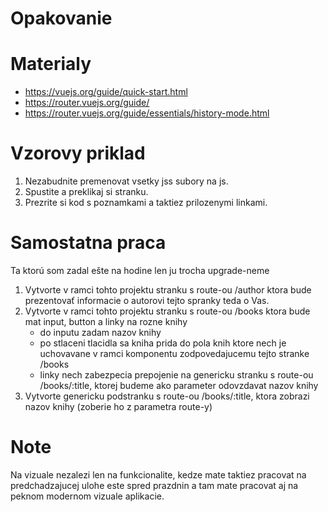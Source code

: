 # Opakovanie

# Materialy
* https://vuejs.org/guide/quick-start.html
* https://router.vuejs.org/guide/
* https://router.vuejs.org/guide/essentials/history-mode.html


# Vzorovy priklad
1. Nezabudnite premenovat vsetky jss subory na js.
2. Spustite a preklikaj si stranku. 
3. Prezrite si kod s poznamkami a taktiez prilozenymi linkami.

# Samostatna praca
Ta ktorú som zadal ešte na hodine len ju trocha upgrade-neme
1. Vytvorte v ramci tohto projektu stranku s route-ou /author ktora bude prezentovať informacie o autorovi tejto spranky teda o Vas.
2. Vytvorte v ramci tohto projektu stranku s route-ou /books ktora bude mat input, button a linky na rozne knihy
    * do inputu zadam nazov knihy
    * po stlaceni tlacidla sa kniha prida do pola knih ktore nech je uchovavane v ramci komponentu zodpovedajucemu tejto stranke /books
    * linky nech zabezpecia prepojenie na genericku stranku s route-ou /books/:title, ktorej budeme ako parameter odovzdavat nazov knihy
3. Vytvorte genericku podstranku s route-ou /books/:title, ktora zobrazi nazov knihy (zoberie ho z parametra route-y) 

# Note
Na vizuale nezalezi len na funkcionalite, kedze mate taktiez pracovat na predchadzajucej ulohe este spred prazdnin a tam mate pracovat aj na peknom modernom vizuale aplikacie.